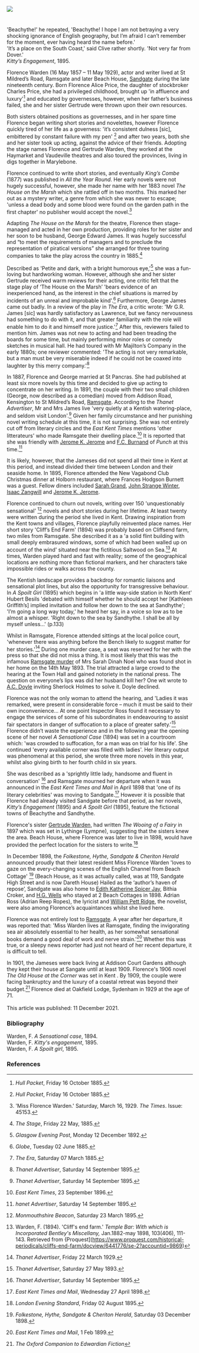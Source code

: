 [![](https://v3.juncture-digital.org/images/wb.svg)](https://v3.juncture-digital.org/wb)

<param ve-config title="Florence Warden (Florence Alice James) (1857 – 1929)" author="Michelle Crowther" layout="vtl" 
banner="https://raw.githubusercontent.com/kent-map/images/main/banners/19c.jpg" description="Michelle Crowther traces the influence of Kent on the work of long time resident, author and actress Florance Warden nee James.">

<!-- Global Entities -->
<param ve-entity eid="Q736439" aliases="Ramsgate">
<param ve-entity eid="Q1000312" aliases="Sandgate">
<param ve-entity eid="Q2287962" aliases="Cliffsend">
<param ve-entity eid="Q179224" aliases="Dover">


<!-- Base map centred on Chilham -->
<!-- param ve-map center="Q1004824" zoom="10" -->

<!-- Historical map layers -->
<param ve-map-layer active allmaps allmaps-id="9537d136c6cd0dac" title="Kent Railway Map">

#

'Beachythe!' he repeated, 'Beachythe! I hope I am not betraying a very shocking ignorance of English geography, but I’m afraid I can’t remember for the moment, ever having heard the name before.'
<br>
'It’s a place on the South Coast,' said Clive rather shortly. 'Not very far from Dover.'
<br>
_Kitty’s Engagement_, 1895.   
<param ve-image url="https://upload.wikimedia.org/wikipedia/commons/4/4b/Hythe_seafront_-_geograph.org.uk_-_1960795.jpg" label="Hythe seafront" attribution="E Gammie, CC BY-SA 2.0, via Wikimedia Commons">
<!-- Base map centred on Dover -->
<param ve-map center="Q179224" zoom="12">

Florence Warden (16 May 1857 – 11 May 1929), actor and writer lived at St Mildred’s Road, Ramsgate and later Beach House, [Sandgate](/placesqz/sandgate-overview) during the late nineteenth century. Born Florence Alice Price, the daughter of stockbroker Charles Price, she had a privileged childhood, brought up 'in affluence and luxury'[^ref1] and educated by governesses, however, when her father’s business failed, she and her sister Gertrude were thrown upon their own resources. 
<param ve-image url="https://upload.wikimedia.org/wikipedia/commons/7/7e/Portret_van_Florence_Warden%2C_RP-F-2001-7-1358E-15.jpg" label="Portrait of Florence Warden" attribution="Rijksmuseum, CC0, via Wikimedia Commons">
<!-- Base map centred on Minster -->
<param ve-map center="Q9033431" zoom="12">

Both sisters obtained positions as governesses, and in her spare time Florence began writing short stories and novelettes, however Florence quickly tired of her life as a governess: 'it’s consistent dulness [sic], embittered by constant failure with my pen' [^ref2] and after two years, both she and her sister took up acting, against the advice of their friends.  Adopting the stage names Florence and Gertrude Warden, they worked at the Haymarket and Vaudeville theatres and also toured the provinces, living in digs together in Marylebone.
<param ve-image url="https://upload.wikimedia.org/wikipedia/commons/a/a2/TheGovernessRebeccaSolomon.jpg" label="The Governess, Rebecca Solomon c.1851" attribution="Rebecca Solomon, Public domain, via Wikimedia Commons">

Florence continued to write short stories, and eventually _King’s Combe_ (1877) was published in _All the Year Round_.  Her early novels were not hugely successful, however, she made her name with her 1883 novel _The House on the Marsh_ which she rattled off in two months. This marked her out as a mystery writer, a genre from which she was never to escape; 'unless a dead body and some blood were found on the garden path in the first chapter' no publisher would accept the novel.[^ref3]   
<param ve-image url="https://upload.wikimedia.org/wikipedia/commons/3/3c/Dickensjunior-1874.jpg" label="Charles Dickens Jnr, April 1873, editor of All The Year Round" attribution="Unknown author, Public domain, via Wikimedia Commons">

Adapting _The House on the Marsh_ for the theatre, Florence then stage-managed and acted in her own production, providing roles for her sister and her soon to be husband, George Edward James. It was hugely successful and “to meet the requirements of managers and to preclude the representation of piratical versions” she arranged for three touring companies to take the play across the country in 1885.[^ref4] 
<param ve-image url="https://upload.wikimedia.org/wikipedia/commons/1/19/G_Durand_Saturday_Night_at_the_Victoria_Theatre_BL.jpg" label="Saturday Night at the Victoria Theatre, wood-engraving, published in The Graphic, 26 October 1872" attribution="Godefroy Durand, Public domain, via Wikimedia Commons © The British Library Board">

Described as 'Petite and dark, with a bright humorous eye,'[^ref5]  she was a fun-loving but hardworking woman. However, although she and her sister Gertrude received warm reviews for their acting, one critic felt that the stage play of ‘The House on the Marsh’ 'bears evidence of an inexperienced hand, as the interest in the chief situations is marred by incidents of an unreal and improbable kind'.[^ref6]  Furthermore, George James came out badly. In a review of the play in _The Era_, a critic wrote: 'Mr G.R. James [sic] was hardly satisfactory as Lawrence, but we fancy nervousness had something to do with it, and that greater familiarity with the role will enable him to do it and himself more justice.'[^ref7]  After this, reviewers failed to mention him. James was not new to acting and had been treading the boards for some time, but mainly performing minor roles or comedy sketches in musical hall. He had toured with Mr Majilton’s Company in the early 1880s; one reviewer commented: 'The acting is not very remarkable, but a man must be very miserable indeed if he could not be coaxed into laughter by this merry company.'[^ref9] 
<param ve-image url="https://upload.wikimedia.org/wikipedia/commons/1/11/Joseph_Clayton_Clark_AReader_of_The_Era.jpg" label="A reader of The Era" attribution="Joseph Clayton Clark, Public domain, via Wikimedia Commons">

In 1887, Florence and George married at St Pancras. She had published at least six more novels by this time and decided to give up acting to concentrate on her writing.  In 1891, the couple with their two small children (George, now described as a comedian) moved from Addison Road, Kensington to St Mildred’s Road, [Ramsgate](/19c/19c-ramsgate). 
According to the _Thanet Advertiser_, Mr and Mrs James live 'very quietly at a Kentish watering-place, and seldom visit London'.[^ref9]  Given her family circumstance and her punishing novel writing schedule at this time, it is not surprising. She was not entirely cut off from literary circles and the _East Kent Times_ mentions 'other litterateurs' who made Ramsgate their dwelling place.[^ref10]   It is reported that she was friendly with [Jerome K. Jerome](/19c/19c-jerome-biography) and [F.C. Burnand](19c-burnand-biography) of _Punch_ at this time.[^ref11] 
<param ve-image url="https://upload.wikimedia.org/wikipedia/commons/7/71/Francis_Burnand.png" label="Francis Burnand" attribution="Frederick Tancock Palmer, Public domain, via Wikimedia Commons">
<!-- Base map centred on Minster -->
<param ve-map center="Q9033431" zoom="12">

It is likely, however, that the Jameses did not spend all their time in Kent at this period, and instead divided their time between London and their seaside home. In 1895, Florence attended the New Vagabond Club Christmas dinner at Holborn restaurant, where Frances Hodgson Burnett was a guest. Fellow diners included [Sarah Grand](19c/19c-grand-biography), [John Strange Winter](/19c/19c-vaughan-stannard), [Isaac Zangwill](/19c/19c-zangwill-biography) and [Jerome K. Jerome](/19c/19c-jerome-biography).
<param ve-image url="https://upload.wikimedia.org/wikipedia/commons/1/11/Jerome_K._Jerome_%287893553318%29.jpg" label="Jerome K. Jerome, c.1890s" attribution="National Media Museum from UK, No restrictions, via Wikimedia Commons">

Florence continued to churn out novels, writing over 150 'unquestionably sensational' [^ref12] novels and short stories during her lifetime. At least twenty were written during the period she lived in Kent.  Drawing inspiration from the Kent towns and villages, Florence playfully reinvented place names. Her short story 'Cliff’s End Farm' (1894) was probably based on Cliffsend farm, two miles from Ramsgate. She described it as a 'a solid flint building with small deeply embrasured windows, some of which had been walled up on account of the wind' situated near the fictitious Saltwood on Sea.[^ref13]  At times, Warden played hard and fast with reality; some of the geographical locations are nothing more than fictional markers, and her characters take impossible rides or walks across the county. 
<param ve-image url="https://upload.wikimedia.org/wikipedia/commons/2/22/Cliffs_between_Cliffsend_and_Ramsgate.jpg" label="Cliffs between Cliffsend and Ramsgate" attribution="Nilfanion, CC BY-SA 4.0, via Wikimedia Commons">

The Kentish landscape provides a backdrop for romantic liaisons and sensational plot lines, but also the opportunity for transgressive behaviour. In _A Spoilt Girl_ (1895) which begins in 'a little way-side station in North Kent' Hubert Besils 'debated with himself whether he should accept her [Kathleen Griffith’s] implied invitation and follow her down to the sea at Sandhythe'; 'I’m going a long way today,' he heard her say, in a voice so low as to be almost a whisper. 'Right down to the sea by Sandhythe. I shall be all by myself unless…' (p.133)
<param ve-image url="https://upload.wikimedia.org/wikipedia/commons/9/9e/The_promenade%2C_Sandgate%2C_England-LCCN2002708091.jpg" label="The Promenade, Sandgate" attribution="Photochrom Print Collection, Public domain, via Wikimedia Commons">

Whilst in Ramsgate, Florence attended sittings at the local police court, 'whenever there was anything before the Bench likely to suggest matter for her stories.'[^ref14]  During one murder case, a seat was reserved for her with the press so that she did not miss a thing. It is most likely that this was the infamous [Ramsgate murder](https://theisleofthanetnews.com/2017/12/18/a-ramsgate-murder-from-1893-features-in-a-new-penny-dreadfuls-book/) of Mrs Sarah Dinah Noel who was found shot in her home on the 14th May 1893. The trial attracted a large crowd to the hearing at the Town Hall and gained notoriety in the national press. The question on everyone’s lips was did her husband kill her? One wit wrote to [A.C. Doyle](/19c/19c-conan-doyle) inviting Sherlock Holmes to solve it. Doyle declined.
<param ve-image url="https://stor.artstor.org/stor/7d4c5d4c-62c0-40e9-a900-3b7400521033" label="Ramsgate Commemorative Map 1884-1934">

Florence was not the only woman to attend the hearing, and 'Ladies it was remarked, were present in considerable force – much it must be said to their own inconvenience… At one point Inspector Ross found it necessary to engage the services of some of his subordinates in endeavouring to assist fair spectators in danger of suffocation to a place of greater safety.'[^ref15]  Florence didn’t waste the experience and in the following year the opening scene of her novel _A Sensational Case_ (1894) was set in a courtroom which: 'was crowded to suffocation, for a man was on trial for his life'. She continued 'every available corner was filled with ladies'.  Her literary output was phenomenal at this period, she wrote three more novels in this year, whilst also giving birth to her fourth child in six years.
<param ve-image url="https://upload.wikimedia.org/wikipedia/commons/6/6c/New_Road%2C_Ramsgate%2C_England-LCCN2002708073.jpg" label="New Road, Ramsgate" attribution="Photochrom Print Collection, Public domain, via Wikimedia Commons">

She was described as a 'sprightly little lady, handsome and fluent in conversation' [^ref16] and Ramsgate mourned her departure when it was announced in the _East Kent Times and Mail_ in April 1898 that 'one of its literary celebrities' was moving to Sandgate.[^ref17] However it is possible that Florence had already visited Sandgate before that period, as her novels, _Kitty’s Engagement_ (1895) and _A Spoilt Girl_ (1895), feature the fictional towns of Beachythe and Sandhythe. 
<param ve-image url="https://upload.wikimedia.org/wikipedia/commons/e/e4/General_view%2C_Sandgate%2C_England-LCCN2002708090.jpg" label="View of Sandgate c.1890-1900" attribution="Photochrom Print Collection, Public domain, via Wikimedia Commons">
<param ve-map center="Q1000312" zoom="12">

Florence's sister [Gertrude Warden](/19c/19c-gertrude-warden-biography), had written _The Wooing of a Fairy_ in 1897 which was set in Lythinge (Lympne), suggesting that the sisters knew the area. Beach House, where Florence was later to live in 1898, would have provided the perfect location for the sisters to write.[^ref18]
<param ve-image url="https://upload.wikimedia.org/wikipedia/commons/5/57/St_Stephen%2C_Lympne_1.JPG" label="St Stephen, Lympne" attribution="Poliphilo, CC0, via Wikimedia Commons">

In December 1898, the _Folkestone, Hythe, Sandgate & Cheriton Herald_ announced proudly that their latest resident Miss Florence Warden 'loves to gaze on the every-changing scenes of the English Channel from Beach Cottage' [^ref19] (Beach House, as it was actually called, was at 119, Sandgate High Street and is now Dareth House)  Hailed as the ‘author’s haven of repose’, Sandgate was also home to [Edith Katherine Spicer Jay](/19c/19c-spicer-jay-biography), Bithia Croker, and [H.G. Wells](/19c/19c-wellshg-biography) who stayed at 2 Beach Cottages in 1898. Adrian Ross (Adrian Reep Ropes), the lyricist and [William Pett Ridge](/20c/20c-pett-ridge-biography), the novelist, were also among Florence’s acquaintances whilst she lived here. 
<param ve-image url="https://stor.artstor.org/stor/c7f07717-8259-4ac5-ac27-4d758d4daf61" label="Beach House (now Darenth House)" attribution="By kind permission of John Barrett, Sandgate Society">

Florence was not entirely lost to [Ramsgate](/19c/19c-ramsgate). A year after her departure, it was reported that: 'Miss Warden lives at Ramsgate, finding the invigorating sea air absolutely essential to her health, as her somewhat sensational books demand a good deal of work and nerve strain.'[^ref20]  Whether this was true, or a sleepy news reporter had just not heard of her recent departure, it is difficult to tell.   
<param ve-image url="https://upload.wikimedia.org/wikipedia/commons/f/fa/%27Ramsgate%27_by_J._Buxton_Knight.jpg" label="Ramsgate by J. Buxton Knight, 1908" attribution="Internet Archive Book Images, No restrictions, via Wikimedia Commons">


In 1901, the Jameses were back living at Addison Court Gardens although they kept their house at Sangate until at least 1909. Florence's 1906 novel _The Old House at the Corner_ was set in Kent . By 1909, the couple were facing bankruptcy and the luxury of a coastal retreat was beyond their budget.[^ref21] Florence died at Oakfield Lodge, Sydenham in 1929 at the age of 71.
<br><br>
This article was published: 11 December 2021.
<param ve-image url="https://upload.wikimedia.org/wikipedia/commons/6/61/The_sands%2C_Ramsgate%2C_Kent%2C_England%2C_ca._1899.jpg" label="The Sands, Ramsgate, Kent, 1899" attribution="Detroit Publishing Co., under license from Photoglob Zürich, Public domain, via Wikimedia Commons">

### Bibliography

Warden, F. _A Sensational case_, 1894.   
Warden, F. _Kitty's engagement_, 1895.   
Warden, F. _A Spoilt girl_, 1895.    

### References

[^ref1]:  _Hull Packet_, Friday 16 October 1885.   
[^ref2]:  _Hull Packet_, Friday 16 October 1885.   
[^ref3]:  'Miss Florence Warden.'  Saturday,  March 16, 1929.  _The Times_. Issue: 45153.   
[^ref4]:  _The Stage_, Friday 22 May, 1885.   
[^ref5]:  _Glasgow Evening Post_, Monday 12 December 1892.   
[^ref6]:  _Globe_, Tuesday 02 June 1885.   
[^ref7]:  _The Era_, Saturday 07 March 1885.   
[^ref8]: _South Wales Daily News_, Tuesday 16 August 1881.   
[^ref9]:  _Thanet Advertiser_, Saturday 14 September 1895.   
[^ref10]:  _East Kent Times_, 23 September 1896.   
[^ref11]:  _hanet Advertiser_, Saturday 14 September 1895.   
[^ref12]:  _Monmouthshire Beacon_, Saturday 23 March 1895.      
[^ref13]:  Warden, F. (1894). 'Cliff's end farm.' _Temple Bar: With which is Incorporated Bentley's Miscellany,_ Jan.1882-may 1898, 103(406), 111-143. Retrieved from {Proquest](https://www.proquest.com/historical-periodicals/cliffs-end-farm/docview/6441776/se-2?accountid=9869)   
[^ref14]:  _Thanet Advertiser_, Friday 22 March 1929.   
[^ref15]:  _Thanet Advertiser_, Saturday 27 May 1893.   
[^ref16]:  _Thanet Advertiser_, Saturday 14 September 1895.   
[^ref17]:  _East Kent Times and Mail_, Wednesday 27 April 1898.   
[^ref18]:  _London Evening Standard_, Friday 02 August 1895.   
[^ref19]:  _Folkestone, Hythe, Sandgate & Cheriton Herald_, Saturday 03 December 1898.   
[^ref20]:  _East Kent Times and Mail_, 1 Feb 1899.   
[^ref21]: _The Oxford Companion to Edwardian Fiction_
